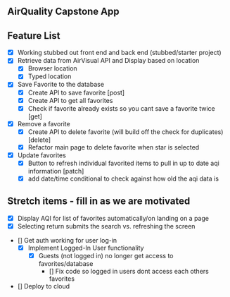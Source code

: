 ## AirQuality Capstone App

## Feature List
* [X] Working stubbed out front end and back end (stubbed/starter project)
* [X] Retrieve data from AirVisual API and Display based on location
    * [X] Browser location
    * [X] Typed location 
* [X] Save Favorite to the database
    * [X] Create API to save favorite [post]
    * [X] Create API to get all favorites
    * [X] Check if favorite already exists so you cant save a favorite twice [get]
* [X] Remove a favorite
    * [X] Create API to delete favorite (will build off the check for duplicates) [delete]
    * [X] Refactor main page to delete favorite when star is selected
* [X] Update favorites
    * [X] Button to refresh individual favorited items to pull in up to date aqi information [patch]
    * [X] add date/time conditional to check against how old the aqi data is

## Stretch items - fill in as we are motivated
* [X] Display AQI for list of favorites automatically/on landing on a page
* [X] Selecting return submits the search vs. refreshing the screen
* [] Get auth working for user log-in
    * [X] Implement Logged-In User functionality
        * [X] Guests (not logged in) no longer get access to favorites/database
            * [] Fix code so logged in users dont access each others favorites
* [] Deploy to cloud